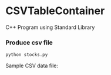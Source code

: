 # CSVTableContainer
C++ Program using Standard Library

### Produce csv file
```
python stocks.py
```

Sample CSV data file:

